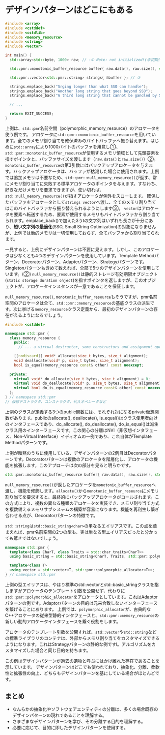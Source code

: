 # デザインパターンはどこにもある

```C++
#include <array>
#include <cstddef>
#include <cstdlib>
#include <memory_resource>
#include <string>
#include <vector>

int main() {
  std::array<std::byte, 1000> raw; // -① Note: not initialized!(未初期化)

  std::pmr::monotonic_buffer_resource buffer{ raw.data(), raw.size(), std::pmr::null_memory_resource()}; // ②

  std::pmr::vector<std::pmr::string> strings{ &buffer }; // ③

  strings.emplace_back("Srging longer than what SSO can handle");
  strings.emplace_back("Another long string that goes beyond SSO");
  strings.emplace_back("A third long string that cannot be gandled by SSO");

  // ...
  
  return EXIT_SUCCESS;
}
```
上例は、`std::pmr`名前空間（polymorphic_memory_resource）のアロケータを使う例です。
アロケータに`std::pmr::monotonic_buffer_resource`を用いています。全てのメモリ割り当てを確保済みのバイトバッファへ振り替えます。はじめに`std::array`により1000バイトのバッファを用意し①、`std::pmr::monotonic_buffer_resource`が使用するメモリ領域として先頭要素を指すポインタと、バッファサイズを渡します（`raw.data()`と`raw.size()`）②。
`monotonic_buffer_resource`の第3引数にはバックアップアロケータを与えます。バックアップアロケータは、バッファが枯渇した場合に使用されます。上例では追加メモリは不要なため、`std::pmr::null_memory_resource()`が返す、常にメモリ割り当てに失敗する標準アロケータのポインタを与えます。すなわち、好きなだけメモリを要求できますが、使い切れば、`std::null_memory_resource()`が指すアロケータが例外をスローします。
確保したバッファをアロケータとして`strings vector`へ渡し、全てのメモリ割り当てはこのバイトバッファから振り替えられるようにします③。 `vector`はアロケータを要素へ転送するため、要素が使用するメモリもバイトバッファから割り当てられます。emplace_back()で加えた3うtの文字列はいずれも長さが十分にあり、**短い文字列の最適化**(SSO, Small String Optimization)の対象になりませんが、上例では動的メモリは一切使用しておらず、全てバッファから割り当てられます。

一見すると、上例にデザインパターンは不要に見えます。しかし、このアロケータは少なくとも4つのデザインパターンを使用しています。Template Methodパターン、Decoratorパターン、Adapterパターン、Strategyパターンです。Singletonパターンも含めて数えれば、全部で5つのデザインパターンを使用しています。(②)
`null_memory_resource()`は静的ストレージ有効期限オブジェクト(`static storage duration ohject`)を指すポインタを返しますが、このオブジェクトが、アロケータインスタンスが一意であることを保証します。

`null_memory_resource()`, `monotonic_buffer_resource`もそうですが、pmr名前空間のアロケータは全て、`std::pmr::memory_resource`の基底クラスの派生です。次に挙げる`memory_resource`クラス定義から、最初のデザインパターンの存在がえるようになるでしょう。

```C++
#include <cstddef>

namespace std::pmr {
  class memory_resource {
    public:
      // ... a virtual destructor, some constructors and assignment operators

    [[nodiscard]] void* allocate(size_t bytes, size_t alignment);
    void deallocate(void* p, size_t bytes, size_t alignment);
    bool is_equal(memory_resource const& other) const noexcept;
  
  private:
    virtual void* do_allocate(size_t bytes, size_t alignment) = 0;
    virtual void do_deallocate(void* p, size_t bytes, size_t alignment) = 0;
    virtual bool do_is_equal(memory_resource const& other) const noexcept = 0;
  };
} // namespace std::pmr
// 仮想デストラクタ、コンストラクタ、代入オペレータなど
```

上例のクラスが定義する3つのpublic関数には、それぞれ対になるprivate仮想関数があります。publicのallocate(), deallocate(), is_equal()はクラス使用者向けのインタフェースであり、do_allocate(), do_deallocate(), do_is_equal()は派生クラス用のインターフェースです。この関心の分離はNVI（非仮想インタフェース、Non-Virtual Interface）イディオムの一例であり、これ自体がTemplate Methodパターンです。

上例が暗黙のうちに使用している、デザインパターンの2例目はDecoratorパターンです。Decoratorパターンは複数のアロケータを階層化し、アロケータの機能を拡張します。このアプローチは次の部分を見ると明らかです。

```C++
std::pmr::monotonic_buffer_resource buffer{ raw.data(), raw.size(), std::pmr::null_memory_resource()}; 
```

`null_memory_resource()`が返したアロケータを`monotonic_buffer_resource`へ渡し、機能を修飾します。`allocate()`から`monotonic_buffer_resource`にメモリ割り当てを要求すると、最終的にバックアップアロケータがコールされます。この方式により、複数の異なる種類のアロケータを実装でき、メモリ割り当て方式を複数備えるメモリサブシステムの構築が容易になります。機能を再利生し繋ぎ合わせる点が、Decoratorパターンの特徴です。

`std::string`は`std::basic_string<char>`の単なるエイリアスです。この点を踏まえれば、pmr名前空間の2つの型も、実は単なる型エイリアスだったと分かっても驚きではないでしょう。
```C++
namespace std::pmr {
  template<class CharT, class Traits = std::char_traits<CharT>>
  using basic_string = std::basic_string<CharT, Traits, std::pmr::polymorphic_allocator<CharT>>;

  template<class T>
  using vector = std::vector<T, std::pmr::polymorphic_allocator<T>>;
} // namespace std::pmr
```

上例の型エイリアスは、やはり標準のstd::vectorとstd::basic_stringクラスを指しますがアロケータのテンプレート引数を公開せず、代わりに`std::pmr::polymorphic_allocator`をアロケータとしています。これはAdaptorパターンの例です。Adaptorパターンの目的は元来合致しないインターフェースを繋げることにあります。
上例では、`polymorphic_allocator`が、古典的なC++アロケータの従来型静的インタフェースと、`std::pmr::memory_resource`の新しい動的アロケータインタフェースを繋ぐ役割をします。

アロケータのテンプレート引数を公開すれば、`std::vector`や`std::string`などの標準ライブラリのコンテナは、外部からメモリ割り当てをカスタマイズできるようになります。これはStrategyパターンの静的な例ですl。アルゴリズムをカスタマイズした場合と同じ目的を持ちます。

この例はデザインパターンが過去の遺物と呼ぶにはかけ離れた存在であることを示しています。
デザインパターンはどこでも使われており、抽象化、分離、柔軟性と拡張性の向上、どちらもデザインパターンを基にしている場合がほとんどです。

## まとめ
- なんらかの抽象化やソフトウェアエンティティの分離は、多くの場合既存のデザインパターンの現れであることを理解する。
- さまざまなデザインパターンを学び、その分離する目的を理解する。
- 必要に応じて、目的に即したデザインパターンを使用する。
